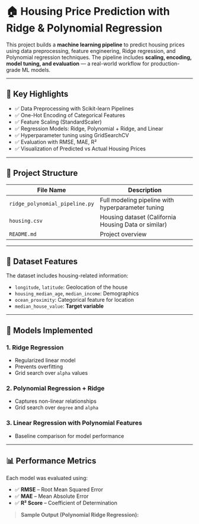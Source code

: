 # 🏠 Housing Price Prediction with Ridge & Polynomial Regression

This project builds a **machine learning pipeline** to predict housing prices using data preprocessing, feature engineering, Ridge regression, and Polynomial regression techniques. The pipeline includes **scaling, encoding, model tuning, and evaluation** — a real-world workflow for production-grade ML models.

---

## 📌 Key Highlights

- ✅ Data Preprocessing with Scikit-learn Pipelines
- ✅ One-Hot Encoding of Categorical Features
- ✅ Feature Scaling (StandardScaler)
- ✅ Regression Models: Ridge, Polynomial + Ridge, and Linear
- ✅ Hyperparameter tuning using GridSearchCV
- ✅ Evaluation with RMSE, MAE, R²
- ✅ Visualization of Predicted vs Actual Housing Prices

---

## 📁 Project Structure

| File Name                     | Description                                          |
|------------------------------|------------------------------------------------------|
| `ridge_polynomial_pipeline.py`| Full modeling pipeline with hyperparameter tuning   |
| `housing.csv`                | Housing dataset (California Housing Data or similar)|
| `README.md`                  | Project overview                                     |

---

## 🔢 Dataset Features

The dataset includes housing-related information:

- `longitude`, `latitude`: Geolocation of the house
- `housing_median_age`, `median_income`: Demographics
- `ocean_proximity`: Categorical feature for location
- `median_house_value`: **Target variable**

---

## 🧪 Models Implemented

### 1. **Ridge Regression**
- Regularized linear model
- Prevents overfitting
- Grid search over `alpha` values

### 2. **Polynomial Regression + Ridge**
- Captures non-linear relationships
- Grid search over `degree` and `alpha`

### 3. **Linear Regression with Polynomial Features**
- Baseline comparison for model performance

---

## 📊 Performance Metrics

Each model was evaluated using:

- ✅ **RMSE** – Root Mean Squared Error  
- ✅ **MAE** – Mean Absolute Error  
- ✅ **R² Score** – Coefficient of Determination

> **Sample Output (Polynomial Ridge Regression):**
